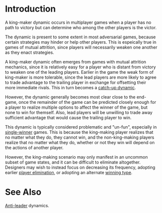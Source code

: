 # Introduction
A king-maker dynamic occurs in multiplayer games when a player has no path to victory but can
determine who among the other players is the victor.

The dynamic is present to some extent in most adversarial games, because certain strategies may
hinder or help other players. This is espeically true in games of mutual attrition, since players
will necessarily weaken one another as they enact strategies.

A king-maker dynamic often emerges from games with mutual attrition mechanics, since it is
relatively easy for a player who is distant from victory to weaken one of the leading players.
Earlier in the game the weak form of king-maker is more tolerable, since the lead players are more
likely to agree to trade advantage to the trailing player in exchange for offsetting their more
immediate rivals. This in turn becomes a [catch-up dynamic](/games/dynamics/catch_up).

However, the dynamic generally becomes most clear close to the end-game, once the remainder of the
game can be predicted closely enough for a player to realize multiple options to affect the winner
of the game, but none to win for themself. Also, lead players will be unwilling to trade away
sufficient advantage that would cause the trailing player to win.

This dynamic is typically considered problematic and "un-fun", especially in
[single-winner](/games/winning) games. This is because the king-making player realizes that no
matter what they do, they cannot win, and the non-king-making players realize that no matter what
they do, whether or not they win will depend on the actions of another player.

However, the king-making scenario may only manifest in an uncommon subset of game states, and it can
be difficult to eliminate altogether. Designers may wish to instead focus on decreasing its
frequency, adopting earlier [player elimination](/games/mechanics/player_elimination), or adopting
an alternate [winning type](/games/winning).

# See Also
[Anti-leader](/games/dynamics/anti_leader) dynamics.
